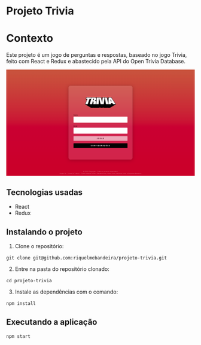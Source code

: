 # Projeto Trivia

# Contexto
Este projeto é um jogo de perguntas e respostas, baseado no jogo Trivia, feito com React e Redux e abastecido pela API do Open Trivia Database.

![Preview da aplicação](preview.png)

## Tecnologias usadas

* React
* Redux

## Instalando o projeto

1. Clone o repositório:

```
git clone git@github.com:riquelmebandeira/projeto-trivia.git
```

2. Entre na pasta do repositório clonado:

```
cd projeto-trivia
```

3. Instale as dependências com o comando:

```
npm install
```

## Executando a aplicação

  ```
  npm start
